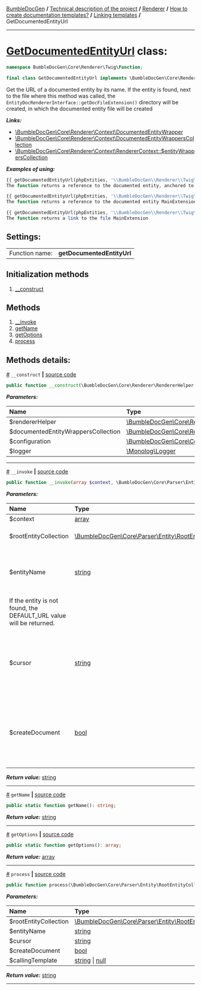[BumbleDocGen](../../../../README.md) **/**
[Technical description of the project](../../../readme.md) **/**
[Renderer](../../readme.md) **/**
[How to create documentation templates?](../readme.md) **/**
[Linking templates](../templatesLinking.md) **/**
GetDocumentedEntityUrl

---


# [GetDocumentedEntityUrl](https://github.com/bumble-tech/bumble-doc-gen/blob/master/src/Core/Renderer/Twig/Function/GetDocumentedEntityUrl.php#L40) class:

```php
namespace BumbleDocGen\Core\Renderer\Twig\Function;

final class GetDocumentedEntityUrl implements \BumbleDocGen\Core\Renderer\Twig\Function\CustomFunctionInterface
```
Get the URL of a documented entity by its name. If the entity is found, next to the file where this method was called,
the `EntityDocRendererInterface::getDocFileExtension()` directory will be created, in which the documented entity file will be created

***Links:***
- [\BumbleDocGen\Core\Renderer\Context\DocumentedEntityWrapper](DocumentedEntityWrapper.md)
- [\BumbleDocGen\Core\Renderer\Context\DocumentedEntityWrappersCollection](DocumentedEntityWrappersCollection.md)
- [\BumbleDocGen\Core\Renderer\Context\RendererContext::$entityWrappersCollection](RendererContext.md#pentitywrapperscollection)

***Examples of using:***
```php
{{ getDocumentedEntityUrl(phpEntities, '\\BumbleDocGen\\Renderer\\Twig\\MainExtension', 'getFunctions') }}
The function returns a reference to the documented entity, anchored to the getFunctions method
```
```php
{{ getDocumentedEntityUrl(phpEntities, '\\BumbleDocGen\\Renderer\\Twig\\MainExtension') }}
The function returns a reference to the documented entity MainExtension
```
```php
{{ getDocumentedEntityUrl(phpEntities, '\\BumbleDocGen\\Renderer\\Twig\\MainExtension', '', false) }}
The function returns a link to the file MainExtension
```


<h2>Settings:</h2>

<table>
    <tr>
        <td>Function name:</td>
        <td><b>getDocumentedEntityUrl</b></td>
    </tr>
</table>

## Initialization methods

1. [__construct](#m-construct) 
## Methods

1. [__invoke](#m-invoke) 
1. [getName](#mgetname) 
1. [getOptions](#mgetoptions) 
1. [process](#mprocess) 

## Methods details:

<a name="m-construct" href="#m-construct">#</a> `__construct`  **|** [source code](https://github.com/bumble-tech/bumble-doc-gen/blob/master/src/Core/Renderer/Twig/Function/GetDocumentedEntityUrl.php#L44)
```php
public function __construct(\BumbleDocGen\Core\Renderer\RendererHelper $rendererHelper, \BumbleDocGen\Core\Renderer\Context\DocumentedEntityWrappersCollection $documentedEntityWrappersCollection, \BumbleDocGen\Core\Configuration\Configuration $configuration, \Monolog\Logger $logger);
```

***Parameters:***

| Name | Type | Description |
|:-|:-|:-|
$rendererHelper | [\BumbleDocGen\Core\Renderer\RendererHelper](https://github.com/bumble-tech/bumble-doc-gen/blob/master/src/Core/Renderer/RendererHelper.php) | - |
$documentedEntityWrappersCollection | [\BumbleDocGen\Core\Renderer\Context\DocumentedEntityWrappersCollection](https://github.com/bumble-tech/bumble-doc-gen/blob/master/src/Core/Renderer/Context/DocumentedEntityWrappersCollection.php) | - |
$configuration | [\BumbleDocGen\Core\Configuration\Configuration](https://github.com/bumble-tech/bumble-doc-gen/blob/master/src/Core/Configuration/Configuration.php) | - |
$logger | [\Monolog\Logger](https://github.com/Seldaek/monolog/blob/master/src/Monolog/Logger.php) | - |

---

<a name="m-invoke" href="#m-invoke">#</a> `__invoke`  **|** [source code](https://github.com/bumble-tech/bumble-doc-gen/blob/master/src/Core/Renderer/Twig/Function/GetDocumentedEntityUrl.php#L81)
```php
public function __invoke(array $context, \BumbleDocGen\Core\Parser\Entity\RootEntityCollection $rootEntityCollection, string $entityName, string $cursor = '', bool $createDocument = true): string;
```

***Parameters:***

| Name | Type | Description |
|:-|:-|:-|
$context | [array](https://www.php.net/manual/en/language.types.array.php) | - |
$rootEntityCollection | [\BumbleDocGen\Core\Parser\Entity\RootEntityCollection](https://github.com/bumble-tech/bumble-doc-gen/blob/master/src/Core/Parser/Entity/RootEntityCollection.php) | Processed entity collection |
$entityName | [string](https://www.php.net/manual/en/language.types.string.php) | The full name of the entity for which the URL will be retrieved.
 If the entity is not found, the DEFAULT_URL value will be returned. |
$cursor | [string](https://www.php.net/manual/en/language.types.string.php) | Cursor on the page of the documented entity (for example, the name of a method or property) |
$createDocument | [bool](https://www.php.net/manual/en/language.types.boolean.php) | If true, creates an entity document. Otherwise, just gives a reference to the entity code |

***Return value:*** [string](https://www.php.net/manual/en/language.types.string.php)

---

<a name="mgetname" href="#mgetname">#</a> `getName`  **|** [source code](https://github.com/bumble-tech/bumble-doc-gen/blob/master/src/Core/Renderer/Twig/Function/GetDocumentedEntityUrl.php#L52)
```php
public static function getName(): string;
```

***Return value:*** [string](https://www.php.net/manual/en/language.types.string.php)

---

<a name="mgetoptions" href="#mgetoptions">#</a> `getOptions`  **|** [source code](https://github.com/bumble-tech/bumble-doc-gen/blob/master/src/Core/Renderer/Twig/Function/GetDocumentedEntityUrl.php#L57)
```php
public static function getOptions(): array;
```

***Return value:*** [array](https://www.php.net/manual/en/language.types.array.php)

---

<a name="mprocess" href="#mprocess">#</a> `process`  **|** [source code](https://github.com/bumble-tech/bumble-doc-gen/blob/master/src/Core/Renderer/Twig/Function/GetDocumentedEntityUrl.php#L102)
```php
public function process(\BumbleDocGen\Core\Parser\Entity\RootEntityCollection $rootEntityCollection, string $entityName, string $cursor = '', bool $createDocument = true, string|null $callingTemplate = null): string;
```

***Parameters:***

| Name | Type | Description |
|:-|:-|:-|
$rootEntityCollection | [\BumbleDocGen\Core\Parser\Entity\RootEntityCollection](https://github.com/bumble-tech/bumble-doc-gen/blob/master/src/Core/Parser/Entity/RootEntityCollection.php) | - |
$entityName | [string](https://www.php.net/manual/en/language.types.string.php) | - |
$cursor | [string](https://www.php.net/manual/en/language.types.string.php) | - |
$createDocument | [bool](https://www.php.net/manual/en/language.types.boolean.php) | - |
$callingTemplate | [string](https://www.php.net/manual/en/language.types.string.php) \| [null](https://www.php.net/manual/en/language.types.null.php) | - |

***Return value:*** [string](https://www.php.net/manual/en/language.types.string.php)

---
